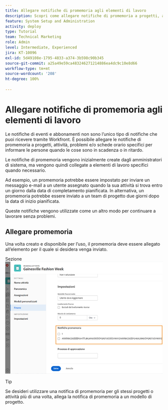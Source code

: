 ```yaml
---
title: Allegare notifiche di promemoria agli elementi di lavoro
description: Scopri come allegare notifiche di promemoria a progetti, attività, problemi o schede orario per comunicare alle persone quando il lavoro è in scadenza o in ritardo.
feature: System Setup and Administration
activity: deploy
type: Tutorial
team: Technical Marketing
role: Admin
level: Intermediate, Experienced
jira: KT-10096
exl-id: 5d49108e-1795-4833-a374-3b598c90b345
source-git-commit: a25a49e59ca483246271214886ea4dc9c10e8d66
workflow-type: tm+mt
source-wordcount: '208'
ht-degree: 100%

---
```


# Allegare notifiche di promemoria agli elementi di lavoro

Le notifiche di eventi e abbonamenti non sono l’unico tipo di notifiche che puoi ricevere tramite Workfront. È possibile allegare le notifiche di promemoria a progetti, attività, problemi e/o schede orario specifici per informare le persone quando le cose sono in scadenza o in ritardo.

Le notifiche di promemoria vengono inizialmente create dagli amministratori di sistema, ma vengono quindi collegate a elementi di lavoro specifici quando necessario.

Ad esempio, un promemoria potrebbe essere impostato per inviare un messaggio e-mail a un utente assegnato quando la sua attività si trova entro un giorno dalla data di completamento pianificata. In alternativa, un promemoria potrebbe essere inviato a un team di progetto due giorni dopo la data di inizio pianificata.

Queste notifiche vengono utilizzate come un altro modo per continuare a lavorare senza problemi.

## Allegare promemoria

Una volta creato e disponibile per l’uso, il promemoria deve essere allegato all’elemento per il quale si desidera venga inviato.

Sezione ![[!UICONTROL Notifica di promemoria] nella finestra [!UICONTROL Modifica attività]](assets/admin-fund-user-notifications-17.png)

>[!TIP]
>
>Se desideri utilizzare una notifica di promemoria per gli stessi progetti o attività più di una volta, allega la notifica di promemoria a un modello di progetto.

<!---
learn more URLs
 Attach a reminder notification to an object
Automatic reminders vs. reminder notifications
--->
